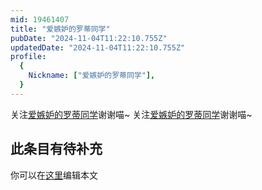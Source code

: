 ```yaml
---
mid: 19461407
title: "爱嫉妒的罗蒂同学"
pubDate: "2024-11-04T11:22:10.755Z"
updatedDate: "2024-11-04T11:22:10.755Z"
profile:
  {
    Nickname: ["爱嫉妒的罗蒂同学"],
  }
---
```


关注[爱嫉妒的罗蒂同学](https://space.bilibili.com/19461407)谢谢喵~ 关注[爱嫉妒的罗蒂同学](https://space.bilibili.com/19461407)谢谢喵~

## 此条目有待补充
你可以在[这里](https://github.com/Yuhanawa/VTuber.ICU-Content/edit/master/v/爱嫉妒的罗蒂同学/index.md)编辑本文
